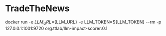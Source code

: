 # TradeTheNews

docker run -e $LLM_URL=${LLM_URL} -e LLM_TOKEN=${LLM_TOKEN} --rm -p 127.0.0.1:1001:9720 org.ttlab/llm-impact-scorer:0.1

